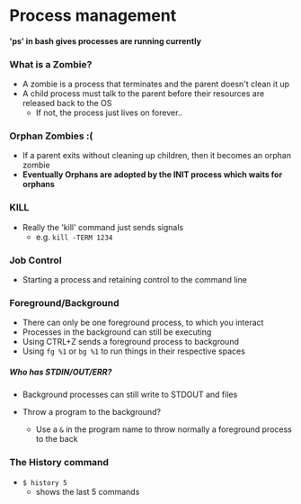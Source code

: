 # Process management
#### 'ps' in bash gives processes are running currently

### What is a Zombie?
  - A zombie is a process that terminates and the parent doesn't clean it up
  - A child process must talk to the parent before their resources are released back to the OS
    - If not, the process just lives on forever..

### Orphan Zombies :(
  - If a parent exits without cleaning up children, then it becomes an orphan zombie
  - __Eventually Orphans are adopted by the INIT process which waits for orphans__

### KILL
  - Really the 'kill' command just sends signals
    - e.g. `kill -TERM 1234`

### Job Control
  - Starting a process and retaining control to the command line

### Foreground/Background
  - There can only be one foreground process, to which you interact
  - Processes in the background can still be executing
  - Using CTRL+Z sends a foreground process to background
  - Using `fg %1` or `bg %1` to run things in their respective spaces

##### Who has STDIN/OUT/ERR?
  - Background processes can still write to STDOUT and files

 - Throw a program to the background?
   - Use a `&` in the program name to throw normally a foreground process to the back

### The History command
- `$ history 5`
  - shows the last 5 commands
